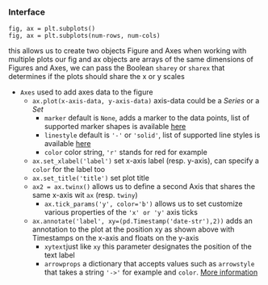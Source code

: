 ### Interface

    fig, ax = plt.subplots()
    fig, ax = plt.subplots(num-rows, num-cols) 
this allows us to create two objects Figure and Axes
when working with multiple plots our fig and ax objects are arrays of the same dimensions of Figures and Axes, we can pass the Boolean `sharey` or `sharex` that determines if the plots should share the x or y scales 

 - `Axes` used to add axes data to the figure
	 - `ax.plot(x-axis-data, y-axis-data)` axis-data could be a *Series* or a *Set*  
		 - `marker` default is `None`, adds a marker to the data points, list of supported marker shapes is available [here](https://matplotlib.org/stable/api/markers_api.html#module-matplotlib.markers)
		 - `linestyle` default is `'-'` or `'solid'`, list of supported line styles is available [here](https://matplotlib.org/stable/api/_as_gen/matplotlib.lines.Line2D.html#matplotlib.lines.Line2D.set_linestyle)  
		 - `color` color string, `'r'` stands for red for example
	 - `ax.set_xlabel('label')` set x-axis label (resp. y-axis), can specify a `color` for the label too
	 - `ax.set_title('title')` set plot title
	 - `ax2 = ax.twinx()` allows us to define a second Axis that shares the same x-axis wit `ax` (resp. `twiny`)
		 - `ax.tick_params('y', color='b')` allows us to set customize various properties of the `'x' or 'y'` axis ticks 
	 - `ax.annotate('label', xy=(pd.Timestamp('date-str'),2))` adds an annotation to the plot at the position xy as shown above with Timestamps on the x-axis and floats on the y-axis
		 - `xytext`just like `xy` this parameter designates the position of the text label
		 - `arrowprops` a dictionary that accepts values such as `arrowstyle` that takes a string `'->'` for example and `color`. [More information](https://matplotlib.org/stable/api/_as_gen/matplotlib.pyplot.annotate.html)

